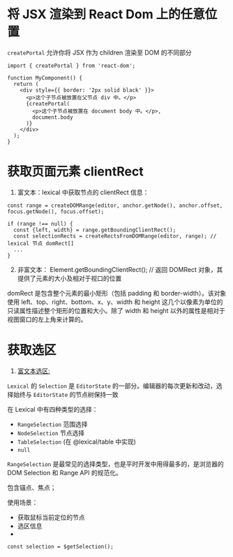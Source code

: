 # 将 JSX 渲染到 React Dom 上的任意位置

`createPortal` 允许你将 JSX 作为 children 渲染至 DOM 的不同部分

```
import { createPortal } from 'react-dom';

function MyComponent() {
  return (
    <div style={{ border: '2px solid black' }}>
      <p>这个子节点被放置在父节点 div 中。</p>
      {createPortal(
        <p>这个子节点被放置在 document body 中。</p>,
        document.body
      )}
    </div>
  );
}
```

# 获取页面元素 clientRect

1. 富文本：lexical 中获取节点的 clientRect 信息：

```
const range = createDOMRange(editor, anchor.getNode(), anchor.offset, focus.getNode(), focus.offset);

if (range !== null) {
  const {left, width} = range.getBoundingClientRect();
  const selectionRects = createRectsFromDOMRange(editor, range); // lexical 节点 domRect[]
  ...
}
```

2. 非富文本：
   Element.getBoundingClientRect(); // 返回 DOMRect 对象，其提供了元素的大小及相对于视口的位置

domRect 是包含整个元素的最小矩形（包括 padding 和 border-width）。该对象使用 left、top、right、bottom、x、y、width 和 height 这几个以像素为单位的只读属性描述整个矩形的位置和大小。除了 width 和 height 以外的属性是相对于视图窗口的左上角来计算的。


# 获取选区

1. [富文本选区:](https://lexical.dev/docs/concepts/selection#working-with-selection) 

`Lexical` 的 `Selection` 是 `EditorState` 的一部分。编辑器的每次更新和改动，选择始终与 `EditorState` 的节点树保持一致

在 Lexical 中有四种类型的选择：
- `RangeSelection` 范围选择
- `NodeSelection` 节点选择
- `TableSelection` (在 @lexical/table 中实现)
- `null`

`RangeSelection` 是最常见的选择类型，也是平时开发中用得最多的，是浏览器的 DOM Selection 和 Range API 的规范化。

包含锚点、焦点；

使用场景：
- 获取鼠标当前定位的节点
- 选区信息
- 


```
const selection = $getSelection();


```
